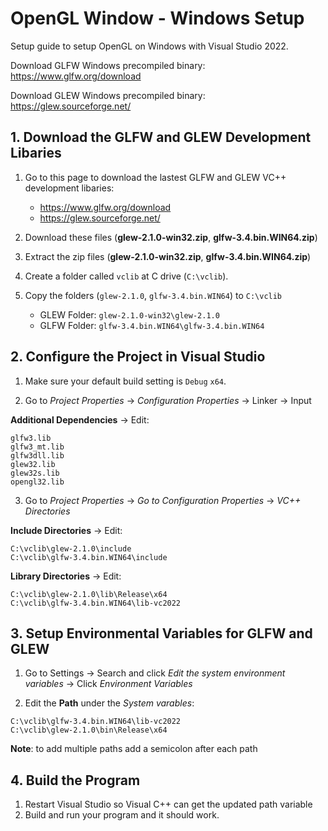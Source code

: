 # OpenGL Window - Windows Setup
Setup guide to setup OpenGL on Windows with Visual Studio 2022.

Download GLFW Windows precompiled binary: https://www.glfw.org/download

Download GLEW Windows precompiled binary: https://glew.sourceforge.net/

## 1. Download the GLFW and GLEW Development Libaries
1. Go to this page to download the lastest GLFW and GLEW VC++ development libaries:
    - https://www.glfw.org/download
    - https://glew.sourceforge.net/

2. Download these files (**glew-2.1.0-win32.zip**, **glfw-3.4.bin.WIN64.zip**)

2. Extract the zip files (**glew-2.1.0-win32.zip**, **glfw-3.4.bin.WIN64.zip**)

3. Create a folder called `vclib` at C drive (`C:\vclib`).

4. Copy the folders (`glew-2.1.0`, `glfw-3.4.bin.WIN64`) to `C:\vclib`
    - GLEW Folder: `glew-2.1.0-win32\glew-2.1.0`
    - GLFW Folder: `glfw-3.4.bin.WIN64\glfw-3.4.bin.WIN64`

## 2. Configure the Project in Visual Studio 

1. Make sure your default build setting is `Debug` `x64`.

2. Go to *Project Properties* -> *Configuration Properties* -> Linker -> Input 

**Additional Dependencies** -> Edit:
```
glfw3.lib
glfw3_mt.lib
glfw3dll.lib
glew32.lib
glew32s.lib
opengl32.lib
```

3. Go to *Project Properties* -> *Go to Configuration Properties* -> *VC++ Directories*

**Include Directories** -> Edit:
```
C:\vclib\glew-2.1.0\include
C:\vclib\glfw-3.4.bin.WIN64\include
```

**Library Directories** -> Edit:
```
C:\vclib\glew-2.1.0\lib\Release\x64
C:\vclib\glfw-3.4.bin.WIN64\lib-vc2022
```

## 3. Setup Environmental Variables for GLFW and GLEW
1. Go to Settings -> Search and click *Edit the system environment variables* -> Click *Environment Variables*

2. Edit the **Path** under the *System varables*:
```
C:\vclib\glfw-3.4.bin.WIN64\lib-vc2022
C:\vclib\glew-2.1.0\bin\Release\x64
```

**Note**: to add multiple paths add a semicolon after each path

## 4. Build the Program
1. Restart Visual Studio so Visual C++ can get the updated path variable
2. Build and run your program and it should work.

